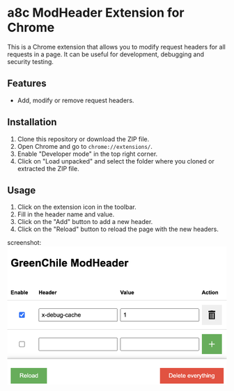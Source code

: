# a8c ModHeader Extension for Chrome

This is a Chrome extension that allows you to modify request headers for all requests in a page. It can be useful for development, debugging and security testing.

## Features

- Add, modify or remove request headers.

## Installation

1. Clone this repository or download the ZIP file.
2. Open Chrome and go to `chrome://extensions/`.
3. Enable "Developer mode" in the top right corner.
4. Click on "Load unpacked" and select the folder where you cloned or extracted the ZIP file.

## Usage

1. Click on the extension icon in the toolbar.
2. Fill in the header name and value.
3. Click on the "Add" button to add a new header.
4. Click on the "Reload" button to reload the page with the new headers.

screenshot:
![screenshot](screenshot.png)